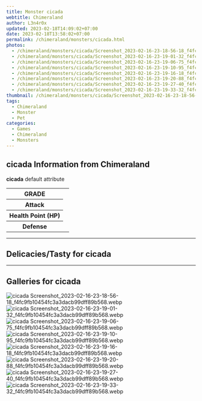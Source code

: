 ```yaml
---
title: Monster cicada
webtitle: Chimeraland
author: L3n4r0x
updated: 2023-02-18T14:09:02+07:00
date: 2023-02-18T13:58:02+07:00
permalink: /chimeraland/monsters/cicada.html
photos:
  - /chimeraland/monsters/cicada/Screenshot_2023-02-16-23-18-56-18_f4fc9fb10454fc3a3dacb99dff89b568.webp
  - /chimeraland/monsters/cicada/Screenshot_2023-02-16-23-19-01-32_f4fc9fb10454fc3a3dacb99dff89b568.webp
  - /chimeraland/monsters/cicada/Screenshot_2023-02-16-23-19-06-75_f4fc9fb10454fc3a3dacb99dff89b568.webp
  - /chimeraland/monsters/cicada/Screenshot_2023-02-16-23-19-10-95_f4fc9fb10454fc3a3dacb99dff89b568.webp
  - /chimeraland/monsters/cicada/Screenshot_2023-02-16-23-19-16-18_f4fc9fb10454fc3a3dacb99dff89b568.webp
  - /chimeraland/monsters/cicada/Screenshot_2023-02-16-23-19-20-88_f4fc9fb10454fc3a3dacb99dff89b568.webp
  - /chimeraland/monsters/cicada/Screenshot_2023-02-16-23-19-27-40_f4fc9fb10454fc3a3dacb99dff89b568.webp
  - /chimeraland/monsters/cicada/Screenshot_2023-02-16-23-19-33-32_f4fc9fb10454fc3a3dacb99dff89b568.webp
thumbnail: /chimeraland/monsters/cicada/Screenshot_2023-02-16-23-18-56-18_f4fc9fb10454fc3a3dacb99dff89b568.webp
tags:
  - Chimeraland
  - Monster
  - Pet
categories:
  - Games
  - Chimeraland
  - Monsters
---
```


<section id="bootstrap-wrapper"><link rel="stylesheet" href="https://rawcdn.githack.com/dimaslanjaka/Web-Manajemen/0c3b5aa1813bd4abcd2c11bf3e37928b15c28664/css/bootstrap-5-3-0-alpha3-wrapper.css"/><h2>cicada Information from Chimeraland</h2><p><b>cicada</b> default attribute <table><tr><th>GRADE</th><td></td></tr><tr><th>Attack</th><td></td></tr><tr><th>Health Point (HP)</th><td></td></tr><tr><th>Defense</th><td></td></tr></table></p><hr/><h2>Delicacies/Tasty for cicada</h2><hr/><div id="gallery"><h2>Galleries for cicada</h2><div class="row"><div class="col-lg-6 col-12"><img src="/chimeraland/monsters/cicada/Screenshot_2023-02-16-23-18-56-18_f4fc9fb10454fc3a3dacb99dff89b568.webp" alt="cicada Screenshot_2023-02-16-23-18-56-18_f4fc9fb10454fc3a3dacb99dff89b568.webp"/></div><div class="col-lg-6 col-12"><img src="/chimeraland/monsters/cicada/Screenshot_2023-02-16-23-19-01-32_f4fc9fb10454fc3a3dacb99dff89b568.webp" alt="cicada Screenshot_2023-02-16-23-19-01-32_f4fc9fb10454fc3a3dacb99dff89b568.webp"/></div><div class="col-lg-6 col-12"><img src="/chimeraland/monsters/cicada/Screenshot_2023-02-16-23-19-06-75_f4fc9fb10454fc3a3dacb99dff89b568.webp" alt="cicada Screenshot_2023-02-16-23-19-06-75_f4fc9fb10454fc3a3dacb99dff89b568.webp"/></div><div class="col-lg-6 col-12"><img src="/chimeraland/monsters/cicada/Screenshot_2023-02-16-23-19-10-95_f4fc9fb10454fc3a3dacb99dff89b568.webp" alt="cicada Screenshot_2023-02-16-23-19-10-95_f4fc9fb10454fc3a3dacb99dff89b568.webp"/></div><div class="col-lg-6 col-12"><img src="/chimeraland/monsters/cicada/Screenshot_2023-02-16-23-19-16-18_f4fc9fb10454fc3a3dacb99dff89b568.webp" alt="cicada Screenshot_2023-02-16-23-19-16-18_f4fc9fb10454fc3a3dacb99dff89b568.webp"/></div><div class="col-lg-6 col-12"><img src="/chimeraland/monsters/cicada/Screenshot_2023-02-16-23-19-20-88_f4fc9fb10454fc3a3dacb99dff89b568.webp" alt="cicada Screenshot_2023-02-16-23-19-20-88_f4fc9fb10454fc3a3dacb99dff89b568.webp"/></div><div class="col-lg-6 col-12"><img src="/chimeraland/monsters/cicada/Screenshot_2023-02-16-23-19-27-40_f4fc9fb10454fc3a3dacb99dff89b568.webp" alt="cicada Screenshot_2023-02-16-23-19-27-40_f4fc9fb10454fc3a3dacb99dff89b568.webp"/></div><div class="col-lg-6 col-12"><img src="/chimeraland/monsters/cicada/Screenshot_2023-02-16-23-19-33-32_f4fc9fb10454fc3a3dacb99dff89b568.webp" alt="cicada Screenshot_2023-02-16-23-19-33-32_f4fc9fb10454fc3a3dacb99dff89b568.webp"/></div></div></div></section>